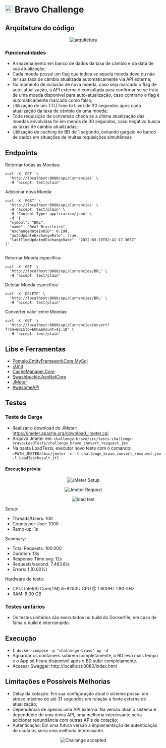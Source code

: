 # <img src="https://avatars1.githubusercontent.com/u/7063040?v=4&s=200.jpg" alt="Hurb" width="24" /> Bravo Challenge
## Arquitetura do código
<p align="center">
  <img src="app-architecture.jpg" alt="arquitetura" />
</p>

### Funcionalidades

- Armazenamento em banco de dados da taxa de cámbio e da data de sua atualização;
- Cada moeda possui um flag que indica se aquela moeda deve ou não ter sua taxa de cámbio atualizada automaticamente via API externa;
- No momento de inclusão de nova moeda, caso seja marcado o flag de auto-atualização, a API externa é consultada para confirmar se se trata de uma moeda disponivel para auto-atualização, caso contrario o flag é automaticamente marcado como falso;
- Utilização de um TTL(Time to Live) de 30 segundos após cada atualização da taxa de cámbio de uma moeda;
- Toda requisição de conversão checa se a última atualização das moedas envolvidas foi em menos de 30 segundos, caso negativo busca as taxas de cámbio atualizadas;
- Utilização de caching do BD de 1 segundo, evitando gargalo no banco de dados em situações de muitas requisições simultâneas

## Endpoints

Retornar todas as Moedas:
<pre><code>curl -X 'GET' \
  'http://localhost:8080/api/Currencies' \
  -H 'accept: text/plain'
</code></pre>

Adicionar nova Moeda:
<pre><code>curl -X 'POST' \
  'http://localhost:8080/api/Currencies' \
  -H 'accept: text/plain' \
  -H 'Content-Type: application/json' \
  -d '{
  "symbol": "BRL",
  "name": "Real Brasileiro",
  "exchangeRateInUSD": 0.199,
  "autoUpdateExchangeRate": true,
  "lastTimeUpdatedExchangeRate": "2022-03-19T02:41:17.365Z"
}'

</code></pre>
Retornar Moeda específica:
<pre><code>curl -X 'GET' \
  'http://localhost:8080/api/Currencies/BRL' \
  -H 'accept: text/plain'
</code></pre>

Deletar Moeda específica:
<pre><code>curl -X 'DELETE' \
  'http://localhost:8080/api/Currencies/BRL' \
  -H 'accept: text/plain'
</code></pre>

Converter valor entre Moedas:
<pre><code>curl -X 'GET' \
  'http://localhost:8080/api/CurrenciesConvert?from=BRL&to=EUR&amount=42.10' \
  -H 'accept: text/plain'
</code></pre>

## Libs e Ferramentas
- [Pomelo.EntityFrameworkCore.MySql](https://github.com/PomeloFoundation/Pomelo.EntityFrameworkCore.MySql)
- [xUnit](https://xunit.net/)
- [CacheManager.Core](https://cachemanager.michaco.net/)
- [Swashbuckle.AspNetCore](https://github.com/domaindrivendev/Swashbuckle.AspNetCore)
- [JMeter](https://jmeter.apache.org/)
- [AwesomeAPI](https://docs.awesomeapi.com.br/api-de-moedas)

## Testes

### Teste de Carga

- Realizar o download do JMeter: https://jmeter.apache.org/download_jmeter.cgi
- Arquivo Jmeter em: `challenge-bravo/src/tests-challenge-bravo/LoadTests/challenge_bravo_convert_resquest.jmx`
- Na pasta LoadTests, executar novo teste com o comando: `<PATH_JMETER>/bin/jmeter -n -t challenge_bravo_convert_resquest.jmx -l LoadTestResult.jtl`

#### Execução prévia:
<p align="center">
  <img src="./src/tests-challenge-bravo/LoadTests/JMeterSetup.png" alt="JMeter Setup" />
</p>
<p align="center">
  <img src="./src/tests-challenge-bravo/LoadTests/JmeterRequest.png" alt="Jmeter Request" />
</p>
<p align="center">
  <img src="./src/tests-challenge-bravo/LoadTests/LoadTestResult.png" alt="load test" />
</p>

Setup:

- Threads/Users: 100
- Counts per User: 1000
- Ramp-up: 1s

Summary:

- Total Requests: 100.000
- Duration: 13s
- Response Time avg: 12s
- Requests/second: 7.463.8/s
- Errors: 1 (0.00%)

Hardware de teste:
- CPU: Intel(R) Core(TM) i5-8250U CPU @ 1.60GHz   1.80 GHz
- RAM: 8,00 GB

### Testes unitários

- Os testes unitários são executados no build do Dockerfile, em caso de falha o build é interrompido.

## Execução

- `$ docker-compose -p "challenge-bravo" up -d`
- Aguardar os containers subirem completamente, o BD leva mais tempo e o App só ficara disponível após o BD subir completamente.
- Acessar Swagger: http://localhost:8080/index.html

## Limitações e Possíveis Melhorias

- Delay da cotação: Em sua configuração atual o sistema possui um atraso máximo de até 31 segundos em relação à fonte externa de atualização;
- Dependência de apenas uma API externa: Na versão atual o sistema é dependente de uma única API, uma melhoria interessante seria adicionar redundância com outras APIs de cotação;
- Autenticação: Em uma futura versão a implementação de autenticação de usuários seria uma melhoria interessante.

<p align="center">
  <img src="ca.jpg" alt="Challange accepted" />
</p>
